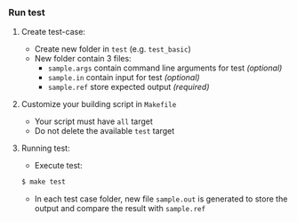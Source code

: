### Run test
1. Create test-case:
    - Create new folder in ```test``` (e.g. ```test_basic```)
    - New folder contain 3 files:
        - ```sample.args``` contain command line arguments for test *(optional)*
        - ```sample.in``` contain input for test *(optional)*
        - ```sample.ref``` store expected output *(required)*

2. Customize your building script in ```Makefile```
    - Your script must have ```all``` target
    - Do not delete the available ```test``` target

3. Running test:
    - Execute test: 
    ```sh
    $ make test
    ```
    - In each test case folder, new file ```sample.out``` is generated to store the output and compare the result with ```sample.ref```

